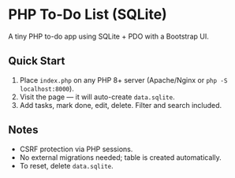 # PHP To-Do List (SQLite)

A tiny PHP to-do app using SQLite + PDO with a Bootstrap UI.

## Quick Start
1. Place `index.php` on any PHP 8+ server (Apache/Nginx or `php -S localhost:8000`).
2. Visit the page — it will auto-create `data.sqlite`.
3. Add tasks, mark done, edit, delete. Filter and search included.

## Notes
- CSRF protection via PHP sessions.
- No external migrations needed; table is created automatically.
- To reset, delete `data.sqlite`.
